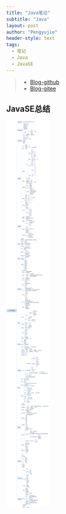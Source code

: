 ```yaml
---
title: "Java笔记"
subtitle: "Java"
layout: post
author: "Pengyujie"
header-style: text
tags:
  - 笔记
  - Java
  - JavaSE
---
```


> - [Blog-github](https://pengyujie99.github.io/) 
> - [Blog-gitee](https://peng-yujie.gitee.io/)

## JavaSE总结

<img src="/img/notes/net/JavaSE1.png" alt="JavaSE总结">





